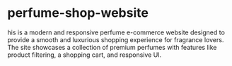 # perfume-shop-website
his is a modern and responsive perfume e-commerce website designed to provide a smooth and luxurious shopping experience for fragrance lovers. The site showcases a collection of premium perfumes with features like product filtering, a shopping cart, and responsive UI.
